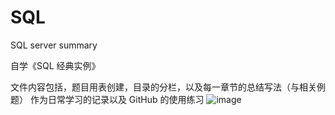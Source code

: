 # SQL
SQL server summary

自学《SQL 经典实例》

文件内容包括，题目用表创建，目录的分栏，以及每一章节的总结写法（与相关例题）
作为日常学习的记录以及 GitHub 的使用练习
![image](https://user-images.githubusercontent.com/40532135/138238940-2900ef35-304f-4eec-89ce-c5391ce3afbb.png)
